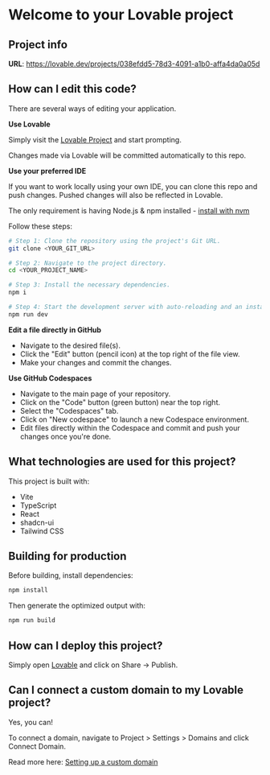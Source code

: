# Welcome to your Lovable project

## Project info

**URL**: https://lovable.dev/projects/038efdd5-78d3-4091-a1b0-affa4da0a05d

## How can I edit this code?

There are several ways of editing your application.

**Use Lovable**

Simply visit the [Lovable Project](https://lovable.dev/projects/038efdd5-78d3-4091-a1b0-affa4da0a05d) and start prompting.

Changes made via Lovable will be committed automatically to this repo.

**Use your preferred IDE**

If you want to work locally using your own IDE, you can clone this repo and push changes. Pushed changes will also be reflected in Lovable.

The only requirement is having Node.js & npm installed - [install with nvm](https://github.com/nvm-sh/nvm#installing-and-updating)

Follow these steps:

```sh
# Step 1: Clone the repository using the project's Git URL.
git clone <YOUR_GIT_URL>

# Step 2: Navigate to the project directory.
cd <YOUR_PROJECT_NAME>

# Step 3: Install the necessary dependencies.
npm i

# Step 4: Start the development server with auto-reloading and an instant preview.
npm run dev
```

**Edit a file directly in GitHub**

- Navigate to the desired file(s).
- Click the "Edit" button (pencil icon) at the top right of the file view.
- Make your changes and commit the changes.

**Use GitHub Codespaces**

- Navigate to the main page of your repository.
- Click on the "Code" button (green button) near the top right.
- Select the "Codespaces" tab.
- Click on "New codespace" to launch a new Codespace environment.
- Edit files directly within the Codespace and commit and push your changes once you're done.

## What technologies are used for this project?

This project is built with:

- Vite
- TypeScript
- React
- shadcn-ui
- Tailwind CSS

## Building for production

Before building, install dependencies:

```sh
npm install
```

Then generate the optimized output with:

```sh
npm run build
```

## How can I deploy this project?

Simply open [Lovable](https://lovable.dev/projects/038efdd5-78d3-4091-a1b0-affa4da0a05d) and click on Share -> Publish.

## Can I connect a custom domain to my Lovable project?

Yes, you can!

To connect a domain, navigate to Project > Settings > Domains and click Connect Domain.

Read more here: [Setting up a custom domain](https://docs.lovable.dev/tips-tricks/custom-domain#step-by-step-guide)

